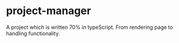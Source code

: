 # project-manager

A project which is written 70% in typeScript. From rendering page to handling functionality.